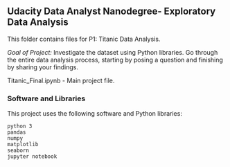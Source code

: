 ## Udacity Data Analyst Nanodegree- Exploratory Data Analysis

This folder contains files for P1: Titanic Data Analysis.

*Goal of Project:* 
Investigate the dataset using Python libraries. Go through the entire data analysis process, starting by posing a question and finishing by sharing your findings.

Titanic_Final.ipynb - Main project file.

### Software and Libraries

This project uses the following software and Python libraries:

    python 3
    pandas 
    numpy 
    matplotlib
    seaborn 
    jupyter notebook

